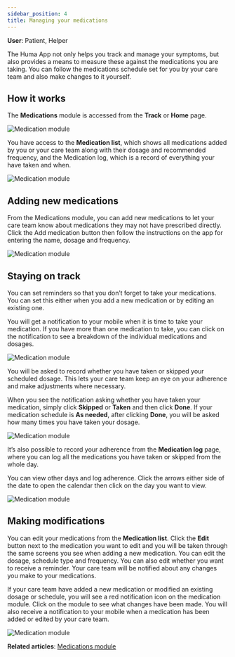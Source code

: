 ```yaml
---
sidebar_position: 4
title: Managing your medications
---
```

**User**: Patient, Helper

The Huma App not only helps you track and manage your symptoms, but also provides a means to measure these against the medications you are taking. You can follow the medications schedule set for you by your care team and also make changes to it yourself.

## How it works

The **Medications** module is accessed from the **Track** or **Home** page.

![Medication module](../assets/ManageMeds01.png)

You have access to the **Medication list**, which shows all medications added by you or your care team along with their dosage and recommended frequency, and the Medication log, which is a record of everything your have taken and when. 

![Medication module](../assets/ManageMeds02.png)

## Adding new medications

From the Medications module, you can add new medications to let your care team know about medications they may not have prescribed directly. Click the Add medication button then follow the instructions on the app for entering the name, dosage and frequency. 

![Medication module](../assets/ManageMeds03.png)

## Staying on track

You can set reminders so that you don’t forget to take your medications.  You can set this either when you add a new medication or by editing an existing one.

You will get a notification to your mobile when it is time to take your medication. If you have more than one medication to take, you can click on the notification to see a breakdown of the individual medications and dosages.

![Medication module](../assets/ManageMeds04.png)

You will be asked to record whether you have taken or skipped your scheduled dosage. This lets your care team keep an eye on your adherence and make adjustments where necessary.  

When you see the notification asking whether you have taken your medication, simply click **Skipped** or **Taken** and then click **Done**. If your medication schedule is **As needed**, after clicking **Done**, you will be asked how many times you have taken your dosage.

![Medication module](../assets/ManageMeds05.png)

It’s also possible to record your adherence from the **Medication log** page, where you can log all the medications you have taken or skipped from the whole day.

You can view other days and log adherence. Click the arrows either side of the date to open the calendar then click on the day you want to view.

![Medication module](../assets/ManageMeds06.png)

## Making modifications

You can edit your medications from the **Medication list**. Click the **Edit** button next to the medication you want to edit and you will be taken through the same screens you see when adding a new medication. You can edit the dosage, schedule type and frequency. You can also edit whether you want to receive a reminder. Your care team will be notified about any changes you make to your medications.

If your care team have added a new medication or modified an existing dosage or schedule, you will see a red notification icon on the medication module. Click on the module to see what changes have been made. You will also receive a notification to your mobile when a medication has been added or edited by your care team.

![Medication module](../assets/ManageMeds07.png)

**Related articles**: [Medications module](../../modules/general/medications.md)


